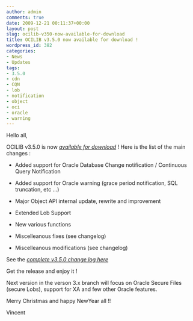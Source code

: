 ```yaml
---
author: admin
comments: true
date: 2009-12-21 00:11:37+00:00
layout: post
slug: ocilib-v350-now-available-for-download
title: OCILIB v3.5.0 now available for download !
wordpress_id: 382
categories:
- News
- Updates
tags:
- 3.5.0
- cdn
- CQN
- lob
- notification
- object
- oci
- oracle
- warning
---
```


Hello all,

  

OCILIB v3.5.0 is now [_available for download_](http://orclib.sourceforge.net/download/) ! Here is the list of the main changes :



    
  * Added support for Oracle Database Change notification / Continuous Query Notification

    
  * Added support for Oracle warning (grace period notification, SQL truncation, etc ...)

    
  * Major Object API internal update, rewrite and improvement

    
  * Extended Lob Support

    
  * New various functions 

    
  * Miscelleanous fixes (see changelog)

    
  * Miscelleanous modifications (see changelog)


See the [_complete v3.5.0 change log here_](http://orclib.sourceforge.net/public/changelogs/ocilib-changelog-v3.5.0.txt)

Get the release and enjoy it !

Next version in the verson 3.x branch will focus on Oracle Secure Files (secure Lobs), support for XA and few other Oracle features.

Merry Christmas and happy NewYear all !!

Vincent

